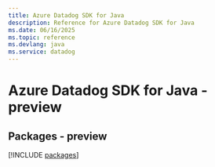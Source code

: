 ```yaml
---
title: Azure Datadog SDK for Java
description: Reference for Azure Datadog SDK for Java
ms.date: 06/16/2025
ms.topic: reference
ms.devlang: java
ms.service: datadog
---
```

# Azure Datadog SDK for Java - preview
## Packages - preview
[!INCLUDE [packages](datadog-index.md)]